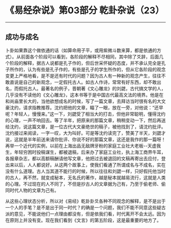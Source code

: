 # 《易经杂说》第03部分 乾卦杂说（23）

------

## 成功与成名

卜卦如果靠这个做依通的话（如算命用子平，或用紫微斗数来算，都是依通的方式）。从前面各个阶段可以看到，各阶段的解释不尽相同，其中除了爻辞，后面几个阶段的解释，据古人说都是孔子作的，但后世采怀疑的态度，并不承认完全是孔子所作的，认为有些是孔子作的，有些是孔子的学生所作的，但从它各阶段的观念变更上严格地看，是不是还有时代的问题？因为古人有一种新的观念产生，往往不敢直说是自己的新观念，一定假托古人。如古人作诗，常常有好东西，却不敢出名，而假托古人。最著名的例子，晋朝著《文心雕龙》的刘勰，古代搞文学的人，几乎没有不读他的《文心雕龙》，这本书等于是中国古代最高文法的境界。他是在和尚庙里长大的，当他欲想成名的时候，写了一篇文章，去拜访当时很有名的大文豪沈约，请求指教推荐。沈约把他的文章，瞄了一眼，放在一旁，对他说：“还早呢？年轻人，慢慢来。”这一下，刘勰受了相当大的打击，但他非常聪明，懂得沈约的心理，一声不响回去。等了半年，把原来的那篇文章，稍稍变动一下，然后再送给沈约，说这篇文章，是一位古代大文豪绝世的稿子，被他找到了，请沈约批评。沈约接过来阅读，一字一叹，大为叫好。可是等沈约读完了，赞美了半天，刘勰才说，这就是半年前送来请你批评、你说不好的那篇文章，这还是我作的那一篇呀！再举一个近代的实例，以前在上海出品无敌牌牙粉的家庭工业社大老板--天虚我生，年轻穷困时投稿谋生，都被退稿，后来办了家庭工业社，执上海工商界牛耳，各报章杂志，都以高额稿酬请他写文章，他把过去被退回的文稿再寄出去应付，登出来以后，人人都说好。从这两个故事上，使我们看通了所谓成名与不成名，实在没有什么道理。古人当其道不能行的时候，所以往往和刘勰一样，只好假托他当时的古人，再不然，就变成秘本，无名氏的著作，越是秘本就越易流行，这就是人类的心理。不过现在的人不同了，不但是抄古人的文章据为己有，乃至于偷老师、偷同时代人物的文章为己有。

从这些心理状态分析，所以对《易经》乾卦卦爻各种不同观念的解释，是不是出于一个人的手笔？是不是出于同一时代？的确是一个问题，我们不能不同意这些疑古派的意见，不能说他们一点理由都没有，但是依我们看，时代离开不会太远。因为在原则上并没有变。现在我们看到《文言》的第五阶段，这是最重要的地方了。